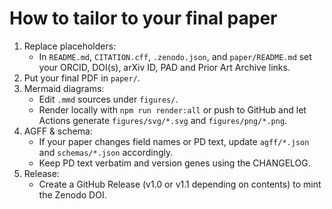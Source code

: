 # How to tailor to your final paper

1) Replace placeholders:
   - In `README.md`, `CITATION.cff`, `.zenodo.json`, and `paper/README.md` set your ORCID, DOI(s), arXiv ID, PAD and Prior Art Archive links.
2) Put your final PDF in `paper/`.
3) Mermaid diagrams:
   - Edit `.mmd` sources under `figures/`.
   - Render locally with `npm run render:all` or push to GitHub and let Actions generate `figures/svg/*.svg` and `figures/png/*.png`.
4) AGFF & schema:
   - If your paper changes field names or PD text, update `agff/*.json` and `schemas/*.json` accordingly.
   - Keep PD text verbatim and version genes using the CHANGELOG.
5) Release:
   - Create a GitHub Release (v1.0 or v1.1 depending on contents) to mint the Zenodo DOI.
